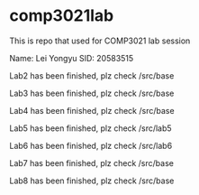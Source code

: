 # comp3021lab
This is repo that used for COMP3021 lab session

Name: Lei Yongyu
SID: 20583515

Lab2 has been finished, plz check /src/base

Lab3 has been finished, plz check /src/base

Lab4 has been finished, plz check /src/base

Lab5 has been finished, plz check /src/lab5

Lab6 has been finished, plz check /src/lab6

Lab7 has been finished, plz check /src/base

Lab8 has been finished, plz check /src/base
